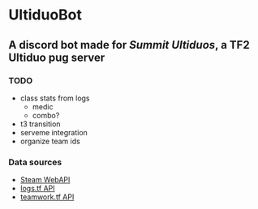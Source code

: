 # UltiduoBot

## A discord bot made for *Summit Ultiduos*, a TF2 Ultiduo pug server

### TODO

- class stats from logs
  - medic
  - combo?
- t3 transition
- serveme integration
- organize team ids

### Data sources

- [Steam WebAPI](https://steamcommunity.com/dev)
- [logs.tf API](https://logs.tf/about#json)
- [teamwork.tf API](https://github.com/teamworktf/website_api)

